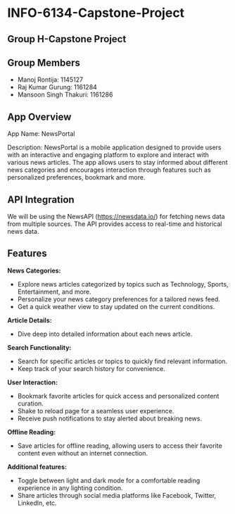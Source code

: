 # INFO-6134-Capstone-Project

## Group H-Capstone Project

## Group Members
* Manoj Rontija: 1145127
* Raj Kumar Gurung: 1161284
* Mansoon Singh Thakuri: 1161286

## App Overview
App Name: NewsPortal

Description:
NewsPortal is a mobile application designed to provide users with an interactive 
and engaging platform to explore and interact with various news articles. 
The app allows users to stay informed about different news categories and encourages interaction 
through features such as personalized preferences, bookmark and more.

## API Integration
We will be using the NewsAPI (https://newsdata.io/) for fetching news data from multiple sources. The API provides access to real-time and historical news data.

## Features

**News Categories:**
* Explore news articles categorized by topics such as Technology, Sports, Entertainment, and more.
* Personalize your news category preferences for a tailored news feed.
* Get a quick weather view to stay updated on the current conditions.

**Article Details:**
* Dive deep into detailed information about each news article.

**Search Functionality:**
* Search for specific articles or topics to quickly find relevant information.
* Keep track of your search history for convenience.

**User Interaction:**
* Bookmark favorite articles for quick access and personalized content curation.
* Shake to reload page for a seamless user experience.
* Receive push notifications to stay alerted about breaking news.

**Offline Reading:**
* Save articles for offline reading, allowing users to access their favorite content even without an internet connection.

**Additional features:**
* Toggle between light and dark mode for a comfortable reading experience in any lighting condition.
* Share articles through social media platforms like Facebook, Twitter, LinkedIn, etc.